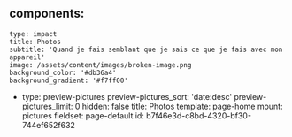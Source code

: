 components:
  -
    type: impact
    title: Photos
    subtitle: 'Quand je fais semblant que je sais ce que je fais avec mon appareil'
    image: /assets/content/images/broken-image.png
    background_color: '#db36a4'
    background_gradient: '#f7ff00'
  -
    type: preview-pictures
    preview-pictures_sort: 'date:desc'
    preview-pictures_limit: 0
hidden: false
title: Photos
template: page-home
mount: pictures
fieldset: page-default
id: b7f46e3d-c8bd-4320-bf30-744ef652f632
